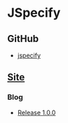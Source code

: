 # JSpecify
## GitHub
* [jspecify](https://github.com/jspecify/jspecify)

## [Site](https://jspecify.dev/)
### Blog
* [Release 1.0.0](https://jspecify.dev/blog/release-1.0.0/)
